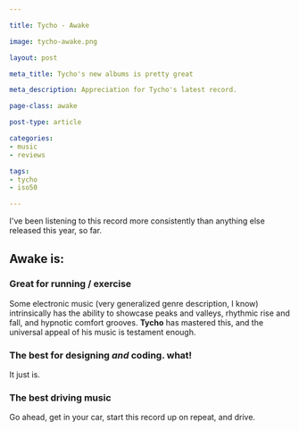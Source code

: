 ```yaml
---

title: Tycho - Awake

image: tycho-awake.png

layout: post

meta_title: Tycho's new albums is pretty great

meta_description: Appreciation for Tycho's latest record.

page-class: awake

post-type: article

categories:
- music
- reviews

tags:
- tycho
- iso50

---
```


I've been listening to this record more consistently than anything else released this year, so far.

## Awake is:

### Great for running / exercise
Some electronic music (very generalized genre description, I know) intrinsically has the ability to showcase peaks and valleys, rhythmic rise and fall, and hypnotic comfort grooves. **Tycho** has mastered this, and the universal appeal of his music is testament enough.

### The best for designing _and_ coding. what!

It just is.

### The best driving music

Go ahead, get in your car, start this record up on repeat, and drive.
